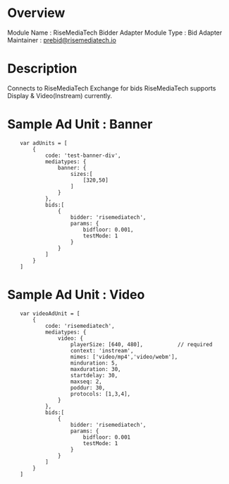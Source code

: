 # Overview

Module Name : RiseMediaTech Bidder Adapter
Module Type : Bid Adapter
Maintainer : prebid@risemediatech.io

# Description
Connects to RiseMediaTech Exchange for bids
RiseMediaTech supports Display & Video(Instream) currently.

# Sample Ad Unit : Banner
```
    var adUnits = [
        {
            code: 'test-banner-div',
            mediatypes: {
                banner: {
                    sizes:[
                        [320,50]
                    ]
                }
            },
            bids:[
                {
                    bidder: 'risemediatech',
                    params: {
                        bidfloor: 0.001,        
                        testMode: 1
                    }
                }
            ]
        }
    ]
```

# Sample Ad Unit : Video
``` 
    var videoAdUnit = [
        {
            code: 'risemediatech',
            mediatypes: {
                video: {
                    playerSize: [640, 480],           // required
                    context: 'instream',
                    mimes: ['video/mp4','video/webm'],
                    minduration: 5,
                    maxduration: 30,
                    startdelay: 30,
                    maxseq: 2,
                    poddur: 30,
                    protocols: [1,3,4],
                }
            },
            bids:[
                {   
                    bidder: 'risemediatech',
                    params: {
                        bidfloor: 0.001
                        testMode: 1
                    }
                }
            ]
        }
    ]
